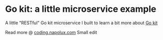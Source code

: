 # Go kit: a little microservice example
A little "RESTful" Go kit microservice I built to learn a bit more about [Go kit](https://gokit.io)

Read more @ [coding.napolux.com](https://coding.napolux.com/how-to-write-a-microservice-in-go-with-go-kit/)
Small edit
